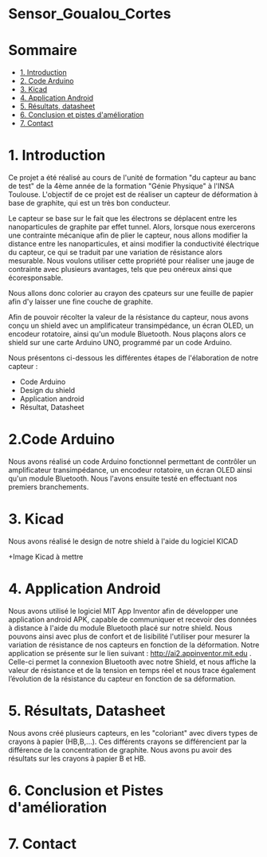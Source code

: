 # Sensor_Goualou_Cortes

# Sommaire

<!-- TOC depthFrom:2 -->
  - [1. Introduction](#1-Introduction)
  - [2. Code Arduino](#2-Code-arduino)
  - [3. Kicad](#3-kicad)
  - [4. Application Android](#4-Application-Android)
  - [5. Résultats, datasheet](#5-resultats,-datasheet)
  - [6. Conclusion et pistes d'amélioration](#5-conclusion-et-piste-d'amélioration)
  - [7. Contact](#7-Contact)
<!-- /TOC -->

# 1. Introduction
Ce projet a été réalisé au cours de l'unité de formation "du capteur au banc de test" de la 4ème année de la formation "Génie Physique" à l'INSA Toulouse. L'objectif de ce projet est de réaliser un capteur de déformation à base de graphite, qui est un très bon conducteur.

Le capteur se base sur le fait que les électrons se déplacent entre les nanoparticules de graphite par effet tunnel. Alors, lorsque nous exercerons une contrainte mécanique afin de plier le capteur, nous allons modifier la distance entre les nanoparticules, et ainsi modifier la conductivité électrique du capteur, ce qui se traduit par une variation de résistance alors mesurable.
Nous voulons utiliser cette propriété pour réaliser une jauge de contrainte avec plusieurs avantages, tels que peu onéreux ainsi que écoresponsable.

Nous allons donc colorier au crayon des cpateurs sur une feuille de papier afin d'y laisser une fine couche de graphite.

Afin de pouvoir récolter la valeur de la résistance du capteur, nous avons conçu un shield avec un amplificateur transimpédance, un écran OLED, un encodeur rotatoire, ainsi qu'un module Bluetooth. Nous plaçons alors ce shield sur une carte Arduino UNO, programmé par un code Arduino.

Nous présentons ci-dessous les différentes étapes de l'élaboration de notre capteur :
- Code Arduino
- Design du shield
- Application android
- Résultat, Datasheet

# 2.Code Arduino
Nous avons réalisé un code Arduino fonctionnel permettant de contrôler un amplificateur transimpédance, un encodeur rotatoire, un écran OLED ainsi qu'un module Bluetooth. Nous l'avons ensuite testé en effectuant nos premiers branchements.

# 3. Kicad
Nous avons réalisé le design de notre shield à l'aide du logiciel KICAD

+Image Kicad à mettre

# 4. Application Android
Nous avons utilisé le logiciel MIT App Inventor afin de développer une application android APK, capable de communiquer et recevoir des données à distance à l'aide du module Bluetooth placé sur notre shield.
Nous pouvons ainsi avec plus de confort et de lisibilité l'utiliser pour mesurer la variation de résistance de nos capteurs en fonction de la déformation.
Notre application se présente sur le lien suivant : http://ai2.appinventor.mit.edu . 
Celle-ci permet la connexion Bluetooth avec notre Shield, et nous affiche la valeur de résistance et de la tension en temps réel et nous trace également l’évolution de la résistance du capteur en fonction de sa déformation. 


# 5. Résultats, Datasheet

Nous avons créé plusieurs capteurs, en les "coloriant" avec divers types de crayons à papier (HB,B,...). Ces différents crayons se différencient par la différence de la concentration de graphite. Nous avons pu avoir des résultats sur les crayons à papier B et HB. 

# 6. Conclusion et Pistes d'amélioration

# 7. Contact
